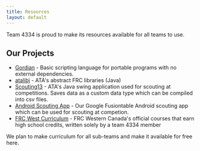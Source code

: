 ```yaml
---
title: Resources
layout: default
---
```


Team 4334 is proud to make its resources available for all teams to use.

## Our Projects

- [Gordian](http://www.4334.ca/gordian) - Basic scripting language for portable programs with no external dependencies.
- [atalibj](http://www.4334.ca/atalibj) - ATA's abstract FRC libraries (Java)
- [Scouting13](https://github.com/joelg236/Scouting13) - ATA's Java swing application used for scouting at competitions. Saves data as a custom data type which can be compiled into csv files.
- [Android Scouting App](https://play.google.com/store/apps/details?id=appinventor.ai_hiyou102.Scouting) - Our Google Fusiontable Android scouting app which can be used for scouting at competion.
- [FRC West Curriculum](http://frc-west.github.io/) - FRC Western Canada's official courses that earn high school credits, written solely by a team 4334 member


We plan to make curriculum for all sub-teams and make it available for free here.
